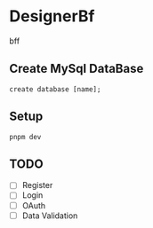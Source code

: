 # DesignerBf

bff

## Create MySql DataBase
```
create database [name];
```
## Setup
```
pnpm dev
```
## TODO
- [ ] Register
- [ ] Login
- [ ] OAuth
- [ ] Data Validation
